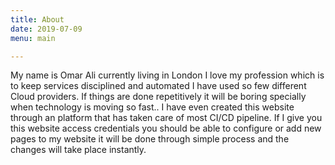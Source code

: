 ```yaml
---
title: About
date: 2019-07-09
menu: main

---
```

My name is Omar Ali currently living in London I love my profession which is to keep services disciplined and automated I have used so few different Cloud providers. If things are done  repetitively it will be boring specially when technology is moving so fast.. I have even created this website through an platform that has taken care of most CI/CD pipeline. If I give you this website access credentials  you should be able  to configure or add new pages to my website it will be done through simple process and the changes will take place instantly.